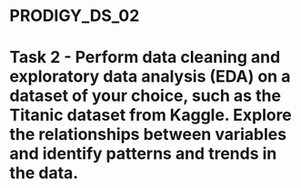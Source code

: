 # PRODIGY_DS_02
# Task 2 - Perform data cleaning and exploratory data analysis (EDA) on a dataset of your choice, such as the Titanic dataset from Kaggle. Explore the relationships between variables and identify patterns and trends in the data. 
